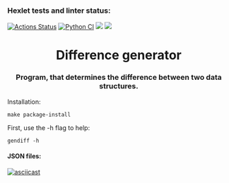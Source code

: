 ### Hexlet tests and linter status:
[![Actions Status](https://github.com/ygracoord/python-project-50/workflows/hexlet-check/badge.svg)](https://github.com/ygracoord/python-project-50/actions)
[![Python CI](https://github.com/ygracoord/python-project-50/actions/workflows/python_ci.yml/badge.svg)](https://github.com/ygracoord/python-project-50/actions/workflows/python_ci.yml)
<a href="https://codeclimate.com/github/ygracoord/python-project-50/maintainability"><img src="https://api.codeclimate.com/v1/badges/df8eebfc033129e3d2ff/maintainability" /></a>
<a href="https://codeclimate.com/github/ygracoord/python-project-50/test_coverage"><img src="https://api.codeclimate.com/v1/badges/df8eebfc033129e3d2ff/test_coverage" /></a>

<h1 align="center">Difference generator</h1>
<h3 align="center">Program, that determines the difference between two data structures.</h3>

Installation:

    make package-install

First, use the -h flag to help:
    
    gendiff -h

<h4>JSON files:</h4>

[![asciicast](https://asciinema.org/a/570024.png)](https://asciinema.org/a/570024)